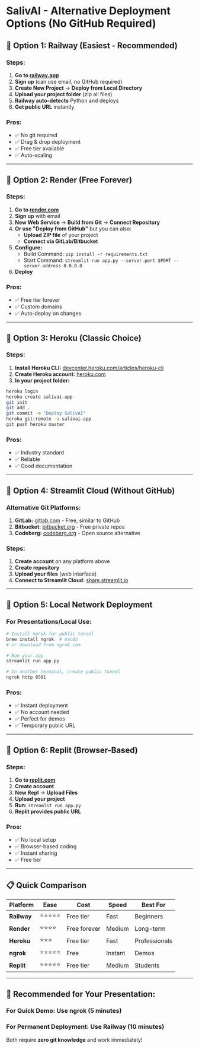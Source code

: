 # SalivAI - Alternative Deployment Options (No GitHub Required)

## 🚀 **Option 1: Railway (Easiest - Recommended)**

### Steps:
1. **Go to [railway.app](https://railway.app)**
2. **Sign up** (can use email, no GitHub required)
3. **Create New Project** → **Deploy from Local Directory**
4. **Upload your project folder** (zip all files)
5. **Railway auto-detects** Python and deploys
6. **Get public URL** instantly

### Pros:
- ✅ No git required
- ✅ Drag & drop deployment
- ✅ Free tier available
- ✅ Auto-scaling

---

## 🚀 **Option 2: Render (Free Forever)**

### Steps:
1. **Go to [render.com](https://render.com)**
2. **Sign up** with email
3. **New Web Service** → **Build from Git** → **Connect Repository**
4. **Or use "Deploy from GitHub"** but you can also:
   - **Upload ZIP file** of your project
   - **Connect via GitLab/Bitbucket**
5. **Configure:**
   - Build Command: `pip install -r requirements.txt`
   - Start Command: `streamlit run app.py --server.port $PORT --server.address 0.0.0.0`
6. **Deploy**

### Pros:
- ✅ Free tier forever
- ✅ Custom domains
- ✅ Auto-deploy on changes

---

## 🚀 **Option 3: Heroku (Classic Choice)**

### Steps:
1. **Install Heroku CLI:** [devcenter.heroku.com/articles/heroku-cli](https://devcenter.heroku.com/articles/heroku-cli)
2. **Create Heroku account:** [heroku.com](https://heroku.com)
3. **In your project folder:**
```bash
heroku login
heroku create salivai-app
git init
git add .
git commit -m "Deploy SalivAI"
heroku git:remote -a salivai-app
git push heroku master
```

### Pros:
- ✅ Industry standard
- ✅ Reliable
- ✅ Good documentation

---

## 🚀 **Option 4: Streamlit Cloud (Without GitHub)**

### Alternative Git Platforms:
1. **GitLab:** [gitlab.com](https://gitlab.com) - Free, similar to GitHub
2. **Bitbucket:** [bitbucket.org](https://bitbucket.org) - Free private repos
3. **Codeberg:** [codeberg.org](https://codeberg.org) - Open source alternative

### Steps:
1. **Create account** on any platform above
2. **Create repository**
3. **Upload your files** (web interface)
4. **Connect to Streamlit Cloud:** [share.streamlit.io](https://share.streamlit.io)

---

## 🚀 **Option 5: Local Network Deployment**

### For Presentations/Local Use:
```bash
# Install ngrok for public tunnel
brew install ngrok  # macOS
# or download from ngrok.com

# Run your app
streamlit run app.py

# In another terminal, create public tunnel
ngrok http 8501
```

### Pros:
- ✅ Instant deployment
- ✅ No account needed
- ✅ Perfect for demos
- ✅ Temporary public URL

---

## 🚀 **Option 6: Replit (Browser-Based)**

### Steps:
1. **Go to [replit.com](https://replit.com)**
2. **Create account**
3. **New Repl** → **Upload Files**
4. **Upload your project**
5. **Run:** `streamlit run app.py`
6. **Replit provides public URL**

### Pros:
- ✅ No local setup
- ✅ Browser-based coding
- ✅ Instant sharing
- ✅ Free tier

---

## 📋 **Quick Comparison**

| Platform | Ease | Cost | Speed | Best For |
|----------|------|------|-------|----------|
| **Railway** | ⭐⭐⭐⭐⭐ | Free tier | Fast | Beginners |
| **Render** | ⭐⭐⭐⭐ | Free forever | Medium | Long-term |
| **Heroku** | ⭐⭐⭐ | Free tier | Fast | Professionals |
| **ngrok** | ⭐⭐⭐⭐⭐ | Free | Instant | Demos |
| **Replit** | ⭐⭐⭐⭐⭐ | Free tier | Medium | Students |

---

## 🎯 **Recommended for Your Presentation:**

### **For Quick Demo:** Use **ngrok** (5 minutes)
### **For Permanent Deployment:** Use **Railway** (10 minutes)

Both require **zero git knowledge** and work immediately! 